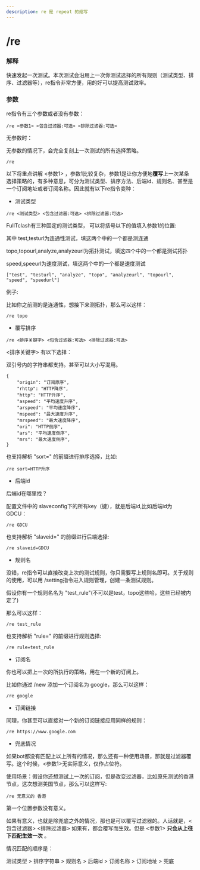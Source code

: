 ```yaml
---
description: re 是 repeat 的缩写
---
```


# /re

### 解释

快速发起一次测试。本次测试会沿用上一次你测试选择的所有规则（测试类型、排序、过滤器等），re指令非常方便，用的好可以提高测试效率。

### 参数

re指令有三个参数或者没有参数：

```
/re <参数1> <包含过滤器:可选> <排除过滤器:可选>
```

无参数时：

无参数的情况下，会完全复刻上一次测试的所有选择策略。

```
/re
```

以下将重点讲解 <参数1> ，参数1比较复杂，参数1是让你方便地**覆写**上一次某条选择策略的，有多种意思，可分为测试类型、排序方法、后端id、规则名、甚至是一个订阅地址或者订阅名称。因此就有以下re指令变种：

* 测试类型

```
/re <测试类型> <包含过滤器:可选> <排除过滤器:可选>
```

FullTclash有三种固定的测试类型， 可以将括号以下的值填入参数1的位置: &#x20;

其中 test,testurl为连通性测试，填这两个中的一个都是测连通

topo,topourl,analyze,analyzeurl为拓扑测试，填这四个中的一个都是测试拓扑

speed,speeurl为速度测试，填这两个中的一个都是速度测试

```
["test", "testurl", "analyze", "topo", "analyzeurl", "topourl", "speed", "speedurl"]
```

例子:

比如你之前测的是连通性，想接下来测拓扑，那么可以这样：

```
/re topo
```

* 覆写排序

```
/re <排序关键字> <包含过滤器:可选> <排除过滤器:可选>
```

<排序关键字> 有以下选择：

双引号内的字符串都支持。甚至可以大小写混用。

```
{
    "origin": "订阅原序",
    "rhttp": "HTTP降序",
    "http": "HTTP升序",
    "aspeed": "平均速度升序",
    "arspeed": "平均速度降序",
    "mspeed": "最大速度升序",
    "mrspeed": "最大速度降序",
    "ori": "HTTP倒序",
    "ars": "平均速度倒序",
    "mrs": "最大速度倒序",
}
```

也支持解析 "sort=" 的前缀进行排序选择，比如:

```
/re sort=HTTP升序
```

* 后端id

后端id在哪里找？

配置文件中的 slaveconfig下的所有key（键），就是后端id,比如后端id为 GDCU：

```
/re GDCU 
```

也支持解析 "slaveid=" 的前缀进行后端选择:

```
/re slaveid=GDCU
```

* 规则名

没错，re指令可以直接改变上次的测试规则，你只需要写上规则名即可。关于规则的使用，可以用 /setting指令进入规则管理，创建一条测试规则。

假设你有一个规则名名为 "test\_rule"(不可以是test，topo这些哈，这些已经被内定了)

那么可以这样：

```
/re test_rule
```

也支持解析 "rule=" 的前缀进行规则选择:

```
/re rule=test_rule
```

* 订阅名

你也可以把上一次的所执行的策略，用在一个新的订阅上。

比如你通过 /new 添加一个订阅名为 google，那么可以这样：

```
/re google
```

* 订阅链接

同理，你甚至可以直接对一个新的订阅链接应用同样的规则：

```
/re https://www.google.com
```

* 兜底情况

如果bot都没有匹配上以上所有的情况，那么还有一种使用场景，那就是过滤器覆写。这个时候，<参数1>无实际意义，仅作占位符。

使用场景：假设你还想测试上一次的订阅，但是改变过滤器，比如原先测试的香港节点，这次想测美国节点，那么可以这样写:

```
/re 无意义的 香港
```

第一个位置参数没有意义。

如果有意义，也就是除兜底之外的情况，那也是可以覆写过滤器的。人话就是，<包含过滤器> <排除过滤器> 如果有，都会覆写而生效。但是 <参数1>  **只会从上往下匹配生效一次** 。

情况匹配的顺序是：&#x20;

测试类型 > 排序字符串 > 规则名 > 后端id > 订阅名称 > 订阅地址 > 兜底
